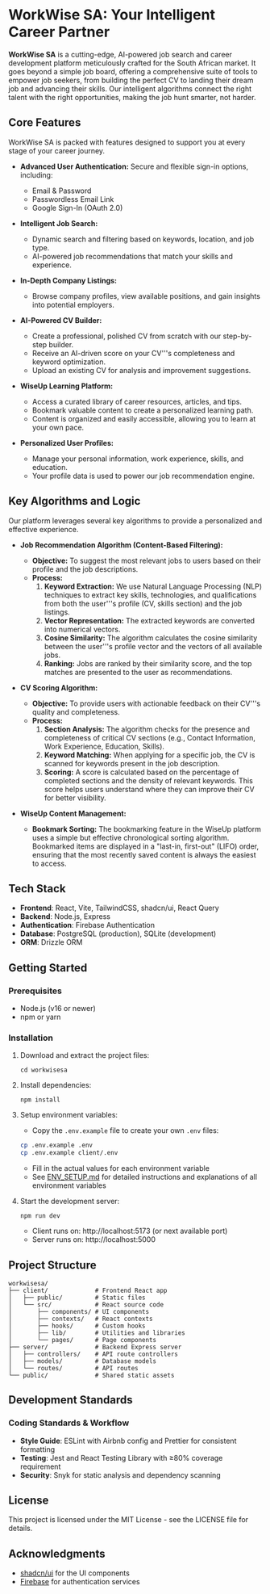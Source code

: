 # WorkWise SA: Your Intelligent Career Partner

**WorkWise SA** is a cutting-edge, AI-powered job search and career development platform meticulously crafted for the South African market. It goes beyond a simple job board, offering a comprehensive suite of tools to empower job seekers, from building the perfect CV to landing their dream job and advancing their skills. Our intelligent algorithms connect the right talent with the right opportunities, making the job hunt smarter, not harder.

## Core Features

WorkWise SA is packed with features designed to support you at every stage of your career journey.

*   **Advanced User Authentication:** Secure and flexible sign-in options, including:
    *   Email & Password
    *   Passwordless Email Link
    *   Google Sign-In (OAuth 2.0)

*   **Intelligent Job Search:**
    *   Dynamic search and filtering based on keywords, location, and job type.
    *   AI-powered job recommendations that match your skills and experience.

*   **In-Depth Company Listings:**
    *   Browse company profiles, view available positions, and gain insights into potential employers.

*   **AI-Powered CV Builder:**
    *   Create a professional, polished CV from scratch with our step-by-step builder.
    *   Receive an AI-driven score on your CV'''s completeness and keyword optimization.
    *   Upload an existing CV for analysis and improvement suggestions.

*   **WiseUp Learning Platform:**
    *   Access a curated library of career resources, articles, and tips.
    *   Bookmark valuable content to create a personalized learning path.
    *   Content is organized and easily accessible, allowing you to learn at your own pace.

*   **Personalized User Profiles:**
    *   Manage your personal information, work experience, skills, and education.
    *   Your profile data is used to power our job recommendation engine.

## Key Algorithms and Logic

Our platform leverages several key algorithms to provide a personalized and effective experience.

*   **Job Recommendation Algorithm (Content-Based Filtering):**
    *   **Objective:** To suggest the most relevant jobs to users based on their profile and the job descriptions.
    *   **Process:**
        1.  **Keyword Extraction:** We use Natural Language Processing (NLP) techniques to extract key skills, technologies, and qualifications from both the user'''s profile (CV, skills section) and the job listings.
        2.  **Vector Representation:** The extracted keywords are converted into numerical vectors.
        3.  **Cosine Similarity:** The algorithm calculates the cosine similarity between the user'''s profile vector and the vectors of all available jobs.
        4.  **Ranking:** Jobs are ranked by their similarity score, and the top matches are presented to the user as recommendations.

*   **CV Scoring Algorithm:**
    *   **Objective:** To provide users with actionable feedback on their CV'''s quality and completeness.
    *   **Process:**
        1.  **Section Analysis:** The algorithm checks for the presence and completeness of critical CV sections (e.g., Contact Information, Work Experience, Education, Skills).
        2.  **Keyword Matching:** When applying for a specific job, the CV is scanned for keywords present in the job description.
        3.  **Scoring:** A score is calculated based on the percentage of completed sections and the density of relevant keywords. This score helps users understand where they can improve their CV for better visibility.

*   **WiseUp Content Management:**
    *   **Bookmark Sorting:** The bookmarking feature in the WiseUp platform uses a simple but effective chronological sorting algorithm. Bookmarked items are displayed in a "last-in, first-out" (LIFO) order, ensuring that the most recently saved content is always the easiest to access.

## Tech Stack

- **Frontend**: React, Vite, TailwindCSS, shadcn/ui, React Query
- **Backend**: Node.js, Express
- **Authentication**: Firebase Authentication
- **Database**: PostgreSQL (production), SQLite (development)
- **ORM**: Drizzle ORM

## Getting Started

### Prerequisites

- Node.js (v16 or newer)
- npm or yarn

### Installation

1.  Download and extract the project files:
    ```
    cd workwisesa
    ```

2.  Install dependencies:
    ```
    npm install
    ```

3.  Setup environment variables:
    -   Copy the `.env.example` file to create your own `.env` files:
    ```bash
    cp .env.example .env
    cp .env.example client/.env
    ```
    -   Fill in the actual values for each environment variable
    -   See [ENV_SETUP.md](ENV_SETUP.md) for detailed instructions and explanations of all environment variables

4.  Start the development server:
    ```
    npm run dev
    ```
    -   Client runs on: http://localhost:5173 (or next available port)
    -   Server runs on: http://localhost:5000

## Project Structure

```
workwisesa/
├── client/             # Frontend React app
│   ├── public/         # Static files
│   └── src/            # React source code
│       ├── components/ # UI components
│       ├── contexts/   # React contexts
│       ├── hooks/      # Custom hooks
│       ├── lib/        # Utilities and libraries
│       └── pages/      # Page components
├── server/             # Backend Express server
│   ├── controllers/    # API route controllers
│   ├── models/         # Database models
│   └── routes/         # API routes
└── public/             # Shared static assets
```

## Development Standards

### Coding Standards & Workflow

- **Style Guide**: ESLint with Airbnb config and Prettier for consistent formatting
- **Testing**: Jest and React Testing Library with ≥80% coverage requirement
- **Security**: Snyk for static analysis and dependency scanning

## License

This project is licensed under the MIT License - see the LICENSE file for details.

## Acknowledgments

- [shadcn/ui](https://ui.shadcn.com/) for the UI components
- [Firebase](https://firebase.google.com/) for authentication services
